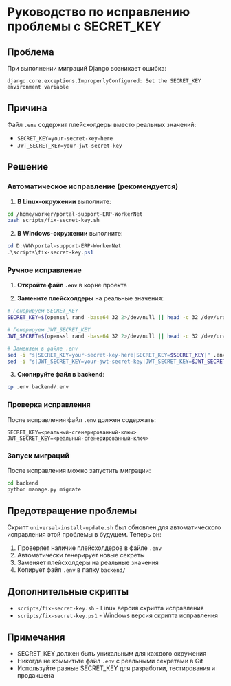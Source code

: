 # Руководство по исправлению проблемы с SECRET_KEY

## Проблема
При выполнении миграций Django возникает ошибка:
```
django.core.exceptions.ImproperlyConfigured: Set the SECRET_KEY environment variable
```

## Причина
Файл `.env` содержит плейсхолдеры вместо реальных значений:
- `SECRET_KEY=your-secret-key-here`
- `JWT_SECRET_KEY=your-jwt-secret-key`

## Решение

### Автоматическое исправление (рекомендуется)

1. **В Linux-окружении** выполните:
```bash
cd /home/worker/portal-support-ERP-WorkerNet
bash scripts/fix-secret-key.sh
```

2. **В Windows-окружении** выполните:
```powershell
cd D:\WN\portal-support-ERP-WorkerNet
.\scripts\fix-secret-key.ps1
```

### Ручное исправление

1. **Откройте файл `.env`** в корне проекта

2. **Замените плейсхолдеры** на реальные значения:
```bash
# Генерируем SECRET_KEY
SECRET_KEY=$(openssl rand -base64 32 2>/dev/null || head -c 32 /dev/urandom | base64)

# Генерируем JWT_SECRET_KEY  
JWT_SECRET=$(openssl rand -base64 32 2>/dev/null || head -c 32 /dev/urandom | base64)

# Заменяем в файле .env
sed -i "s|SECRET_KEY=your-secret-key-here|SECRET_KEY=$SECRET_KEY|" .env
sed -i "s|JWT_SECRET_KEY=your-jwt-secret-key|JWT_SECRET_KEY=$JWT_SECRET|" .env
```

3. **Скопируйте файл в backend**:
```bash
cp .env backend/.env
```

### Проверка исправления

После исправления файл `.env` должен содержать:
```
SECRET_KEY=<реальный-сгенерированный-ключ>
JWT_SECRET_KEY=<реальный-сгенерированный-ключ>
```

### Запуск миграций

После исправления можно запустить миграции:
```bash
cd backend
python manage.py migrate
```

## Предотвращение проблемы

Скрипт `universal-install-update.sh` был обновлен для автоматического исправления этой проблемы в будущем. Теперь он:

1. Проверяет наличие плейсхолдеров в файле `.env`
2. Автоматически генерирует новые секреты
3. Заменяет плейсхолдеры на реальные значения
4. Копирует файл `.env` в папку `backend/`

## Дополнительные скрипты

- `scripts/fix-secret-key.sh` - Linux версия скрипта исправления
- `scripts/fix-secret-key.ps1` - Windows версия скрипта исправления

## Примечания

- SECRET_KEY должен быть уникальным для каждого окружения
- Никогда не коммитьте файл `.env` с реальными секретами в Git
- Используйте разные SECRET_KEY для разработки, тестирования и продакшена
